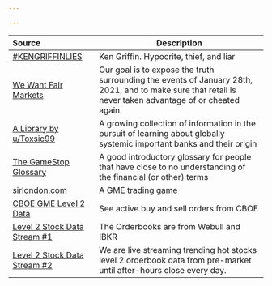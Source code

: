 ```yaml
---

---
```



| Source | Description
:---|---
| [#KENGRIFFINLIES](https://www.kengriffinlies.com/) | Ken Griffin. Hypocrite, thief, and liar
| [We Want Fair Markets](https://wewantfairmarkets.org/) | Our goal is to expose the truth surrounding the events of January 28th, 2021, and to make sure that retail is never taken advantage of  or cheated again.
| [A Library by u/Toxsic99](https://www.dropbox.com/sh/3rklqc7890zhwsp/AADtBzM_3LfIDkwvIH8L7mg8a?dl=0) | A growing collection of information in the pursuit of learning about globally systemic important banks and their origin
| [The GameStop Glossary](https://www.reddit.com/r/GME/comments/mvbjmk/gamestop_glossary/) | A good introductory glossary for people that have close to no understanding of the financial (or other) terms
| [sirlondon.com](https://sirlondon.com/) | A GME trading game |
| [CBOE GME Level 2 Data](https://www.cboe.com/us/equities/market_statistics/book/GME/) | See active buy and sell orders from CBOE
| [Level 2 Stock Data Stream #1](https://www.youtube.com/channel/UCdwwRjEyseTOUYxUWZn2Uqw) | The Orderbooks are from Webull and IBKR
| [Level 2 Stock Data Stream #2](https://www.youtube.com/c/StocksLevel2) | We are live streaming trending hot stocks level 2 orderbook data from pre-market until after-hours close every day.
